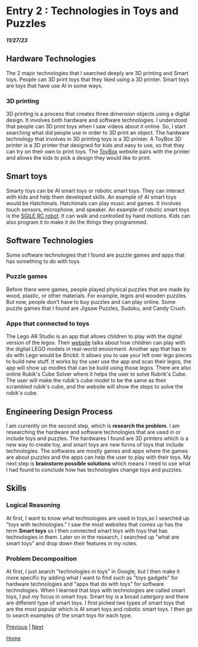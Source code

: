 # Entry 2 : Technologies in Toys and Puzzles 
##### 11/27/23

## Hardware Technologies
The 2 major technologies that I searched deeply are 3D printing and Smart toys. People can 3D print toys that they liked using a 3D printer. Smart toys are toys that have use AI in some ways. 

### 3D printing 
3D printing is a process that creates three dimension objects using a digital design. It involves both hardware and software technologies. I understood that people can 3D print toys when I saw videos about it online. So, I start searching what did people use in order to 3D print an object. The hardware technology that involves in 3D printing toys is a 3D printer. A ToyBox 3D printer is a 3D printer that designed for kids and easy to use, so that they can try on their own to print toys. The [ToyBox](https://www.make.toys/toys) website pairs with the printer and allows the kids to pick a design they would like to print. 

## Smart toys 
Smarty toys can be AI smart toys or robotic smart toys. They can interact with kids and help them developed skills. An example of AI smart toys would be Hatchimals. Hatchimals can play music and games. It involves touch sensors, microphone, and speaker. An example of robotic smart toys is the [SGILE RC robot](https://www.sgile.com/blogs/sgile-toy/the-perfect-sgile-remote-control-robot-for-kids). It can walk and controlled by hand motions. Kids can also program it to make it do the things they programmed. 

## Software Technologies 
Some software technologies that I found are puzzle games and apps that has something to do with toys. 

### Puzzle games
Before there were games, people played physical puzzles that are made by wood, plastic, or other materials. For example, legos and wooden puzzles. But now, people don't have to buy puzzles and can play online. Some puzzle games that I found are Jigsaw Puzzles, Sudoku, and Candy Crush. 

### Apps that connected to toys 
The Lego AR Studio is an app that allows children to play with the digital version of the legos. Their [website](https://www.lego.com/en-us/aboutus/news/2019/october/lego-ar-studio) talks about how children can play with the digital LEGO models in real-world enviorment. Another app that has to do with Lego would be Brickit. It allows you to use your left over lego pieces to build new stuff. It works by the user use the app and scan their legos, the app will show up modles that can be build using those legos. There are also online Rubik's Cube Solver where it helps the user to solve Rubrik's Cube. The user will make the rubik's cube model to be the same as their scrambled rubik's cube, and the website will show the steps to solve the rubik's cube. 

## Engineering Design Process 
I am currently on the second step, which is **research the problem**. I am researching the hardware and software technologies that are used in or include toys and puzzles. The hardwares I found are 3D printers which is a new way to create toy, and smart toys are new forms of toys that include technologies. The softwares are mostly games and apps where the games are about puzzles and the apps can help the user to play with their toys. My next step is **brainstorm possible solutions** which means I need to use what I had found to conclude how has technologies change toys and puzzles. 

## Skills 

### Logical Reasoning 
At first, I want to know what technologies are used in toys,so I searched up "toys with technologies." I saw the most websites that comes up has the term **Smart toys** so I then connected smart toys with toys that has technologies in them. Later on in the research, I searched up "what are smart toys" and drop down their features in my notes. 

### Problem Decomposition 
At first, I just search "technologies in toys" in Google, but I then make it more specific by adding what I want to find such as "toys gadgets" for hardware technologies and "apps that do with toys" for software technologies. When I learned that toys with technologies are called smart toys, I put my focus in smart toys. Smart toy is a broad catergory and there are different type of smart toys. I first picked two types of smart toys that are the most popular which is AI smart toys and robotic smart toys. I then go to search examples of the smart toys for each type. 



[Previous](entry01.md) | [Next](entry03.md)

[Home](../README.md)